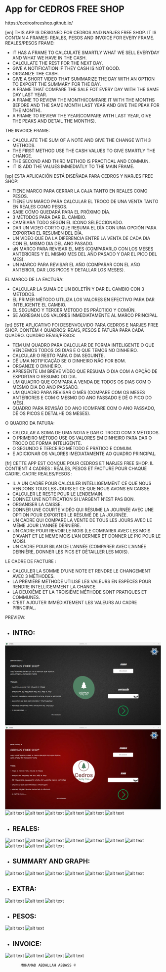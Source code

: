 # App for CEDROS FREE SHOP

https://cedrosfreeshop.github.io/

[en]
THIS APP IS DESIGNED FOR CEDROS AND NARJES FREE SHOP.
IT IS CONTAIN 4 FRAMES: REALES, PESOS AND INVOICE FOR EVERY FRAME.
REALES/PESOS FRAME:
  - IT HAS A FRAME TO CALCULATE SMARTLY WHAT WE SELL EVERYDAY AND WHAT WE HAVE IN THE CASH.
  - CALCULATE THE REST FOR THE NEXT DAY.
  - GIVE A NOTIFICATION IF THEY CASH IS NOT GOOD.
  - ORGANIZE THE CASH.
  - GIVE A SHORT VIDEO THAT SUMMARIZE THE DAY WITH AN OPTION TO EXPORT THE SUMMARY FOR THE DAY.
  - A FRAME THAT COMPARE THE SALE FOT EVERY DAY WITH THE SAME DAY LAST YEAR.
  - A FRAME TO REVIEW THE MONTH(COMPARE IT WITH THE MONTHS BEFORE AND THE SAME MONTH LAST YEAR AND GIVE THE PEAK FOR THE MONTH).
  - A FRAME TO REVIEW THE YEAR(COMPARE WITH LAST YEAR, GIVE THE PEAKS AND DETAIL THE MONTHS).

THE INVOICE FRAME:
  - CALCULATE THE SUM OF A NOTE AND GIVE THE CHANGE WITH 3 METHODS.
  - THE FIRST METHOD USE THE CASH VALUES TO GIVE SMARTLY THE CHANGE.
  - THE SECOND AND THIRD METHOD IS PRACTICAL AND COMMUN.
  - IT IS ADD THE VALUES IMMEDIATLY TO THE MAIN FRAME.

[sp]
ESTA APLICACIÓN ESTÁ DISEÑADA PARA CEDROS Y NARJES FREE SHOP:
  - TIENE MARCO PARA CERRAR LA CAJA TANTO EN REALES COMO PESOS.
  - TIENE UN MARCO PARA CALCULAR EL TROCO DE UNA VENTA TANTO EN REALES COMO PESOS.
  - SABE CÓMO QUEDARÁ PARA EL PRÓXIMO DÍA.
  - 3 MÉTODOS PARA DAR EL CAMBIO.
  - CAMBIARÁ TODO SEGÚN EL ICONO SELECCIONADO.
  - DAR UN VIDEO CORTO QUE RESUMA EL DÍA CON UNA OPCIÓN PARA EXPORTAR EL RESUMEN DEL DÍA.
  - UN VIDEO QUE DA LA DIFERENCIA ENTRE LA VENTA DE CADA DIA CON EL MISMO DIA DEL ANO PASADO.
  - uN MARCO PARA REVISAR EL MES (COMPARARLO CON LOS MESES ANTERIORES Y EL MISMO MES DEL AÑO PASADO Y DAR EL PICO DEL MES).
  - UN MARCO PARA REVISAR EL AÑO (COMPARAR CON EL AÑO ANTERIOR, DAR LOS PICOS Y DETALLAR LOS MESES).

EL MARCO DE LA FACTURA:
   - CALCULAR LA SUMA DE UN BOLETÍN Y DAR EL CAMBIO CON 3 MÉTODOS.
   - EL PRIMER MÉTODO UTILIZA LOS VALORES EN EFECTIVO PARA DAR INTELIGENTE EL CAMBIO.
   - EL SEGUNDO Y TERCER MÉTODO ES PRÁCTICO Y COMÚN.
   - SE AGREGAN LOS VALORES INMEDIATAMENTE AL MARCO PRINCIPAL.

[pt]
ESTE APLICATIVO FOI DESENVOLVIDO PARA CEDROS E NARJES FREE SHOP.
CONTÉM 4 QUADROS: REAIS, PESOS E FATURA PARA CADA QUADRO.
QUADRO REAIS/PESOS:
   - TEM UM QUADRO PARA CALCULAR DE FORMA INTELIGENTE O QUE VENDEMOS TODOS OS DIAS E O QUE TEMOS NO DINHEIRO.
   - CALCULAR O RESTO PARA O DIA SEGUINTE.
   - DÊ UMA NOTIFICAÇÃO SE O DINHEIRO NÃO FOR BOM.
   - ORGANIZE O DINHEIRO.
   - APRESENTE UM BREVE VÍDEO QUE RESUMA O DIA COM A OPÇÃO DE EXPORTAR O RESUMO DO DIA.
   - UM QUADRO QUE COMPARA A VENDA DE TODOS OS DIAS COM O MESMO DIA DO ANO PASSADO.
   - UM QUADRO PARA REVISAR O MÊS (COMPARE COM OS MESES ANTERIORES E COM O MESMO DO ANO PASSADO E DÊ O PICO DO MÊS).
   - QUADRO PARA REVISÃO DO ANO (COMPARE COM O ANO PASSADO, DÊ OS PICOS E DETALHE OS MESES).

O QUADRO DA FATURA:
   - CALCULAR A SOMA DE UMA NOTA E DAR O TROCO COM 3 MÉTODOS.
   - O PRIMEIRO MÉTODO USE OS VALORES EM DINHEIRO PARA DAR O TROCO DE FORMA INTELIGENTE.
   - O SEGUNDO E TERCEIRO MÉTODO É PRÁTICO E COMUM.
   - É ADICIONAR OS VALORES IMEDIATAMENTE AO QUADRO PRINCIPAL.

[fr]
CETTE APP EST CONÇUE POUR CEDROS ET NARJES FREE SHOP.
IL CONTIENT 4 CADRES : REALES, PESOS ET FACTURE POUR CHAQUE CADRE.
CADRE REALES/PESOS :
   - IL A UN CADRE POUR CALCULER INTELLIGEMMENT CE QUE NOUS VENDONS TOUS LES JOURS ET CE QUE NOUS AVONS EN CAISSE.
   - CALCULER LE RESTE POUR LE LENDEMAIN.
   - DONNEZ UNE NOTIFICATION SI L'ARGENT N'EST PAS BON.
   - ORGANISER LA CAISSE.
   - DONNER UNE COURTE VIDÉO QUI RÉSUME LA JOURNÉE AVEC UNE OPTION POUR EXPORTER LE RÉSUMÉ DE LA JOURNÉE.
   - UN CADRE QUI COMPARE LA VENTE DE TOUS LES JOURS AVEC LE MÊME JOUR L'ANNÉE DERNIÈRE.
   - UN CADRE POUR REVOIR LE MOIS (LE COMPARER AVEC LES MOIS D'AVANT ET LE MEME MOIS L'AN DERNIER ET DONNER LE PIC POUR LE MOIS).
   - UN CADRE POUR BILAN DE L'ANNÉE (COMPARER AVEC L'ANNÉE DERNIÈRE, DONNER LES PICS ET DÉTAILLER LES MOIS).

LE CADRE DE FACTURE :
   - CALCULER LA SOMME D'UNE NOTE ET RENDRE LE CHANGEMENT AVEC 3 MÉTHODES.
   - LA PREMIÈRE MÉTHODE UTILISE LES VALEURS EN ESPÈCES POUR RENDRE INTELLIGEMMENT LA CHANGE.
   - LA DEUXIÈME ET LA TROISIÈME MÉTHODE SONT PRATIQUES ET COMMUNES.
   - C'EST AJOUTER IMMÉDIATEMENT LES VALEURS AU CADRE PRINCIPAL.

PREVIEW:
 - ## INTRO:

![alt text](https://github.com/MhmdSAbdlh/cedros/blob/main/preview/intro1.png)
![alt text](https://github.com/MhmdSAbdlh/cedros/blob/main/preview/intro2.png)
![alt text](https://github.com/MhmdSAbdlh/cedros/blob/main/preview/about.png)
![alt text](https://github.com/MhmdSAbdlh/cedros/blob/main/preview/changelog.png)
![alt text](https://github.com/MhmdSAbdlh/cedros/blob/main/preview/downgrade.png)
![alt text](https://github.com/MhmdSAbdlh/cedros/blob/main/preview/setting.png)
![alt text](https://github.com/MhmdSAbdlh/cedros/blob/main/preview/shortkey.png)
![alt text](https://github.com/MhmdSAbdlh/cedros/blob/main/preview/update.png)

 - ## REALES:

![alt text](https://github.com/MhmdSAbdlh/cedros/blob/main/preview/reales1.png)
![alt text](https://github.com/MhmdSAbdlh/cedros/blob/main/preview/reales2.png)
![alt text](https://github.com/MhmdSAbdlh/cedros/blob/main/preview/reales3.png)
![alt text](https://github.com/MhmdSAbdlh/cedros/blob/main/preview/reales4.png)
![alt text](https://github.com/MhmdSAbdlh/cedros/blob/main/preview/reales5.png)
![alt text](https://github.com/MhmdSAbdlh/cedros/blob/main/preview/reales6.png)
![alt text](https://github.com/MhmdSAbdlh/cedros/blob/main/preview/reales7.png)
![alt text](https://github.com/MhmdSAbdlh/cedros/blob/main/preview/reales8.png)
![alt text](https://github.com/MhmdSAbdlh/cedros/blob/main/preview/reales9.png)
![alt text](https://github.com/MhmdSAbdlh/cedros/blob/main/preview/reales10.png)

 - ## SUMMARY AND GRAPH:

![alt text](https://github.com/MhmdSAbdlh/cedros/blob/main/preview/summarytoday.png)
![alt text](https://github.com/MhmdSAbdlh/cedros/blob/main/preview/summarymonth.png)
![alt text](https://github.com/MhmdSAbdlh/cedros/blob/main/preview/summaryyear.png)
![alt text](https://github.com/MhmdSAbdlh/cedros/blob/main/preview/summaryeffect.png)
![alt text](https://github.com/MhmdSAbdlh/cedros/blob/main/preview/graphmonth.png)
![alt text](https://github.com/MhmdSAbdlh/cedros/blob/main/preview/graphyear.png)
![alt text](https://github.com/MhmdSAbdlh/cedros/blob/main/preview/graphallyear.png)

 - ## EXTRA:

![alt text](https://github.com/MhmdSAbdlh/cedros/blob/main/preview/calculator.png)
![alt text](https://github.com/MhmdSAbdlh/cedros/blob/main/preview/bills.png)
![alt text](https://github.com/MhmdSAbdlh/cedros/blob/main/preview/holiday.png)

 - ## PESOS:

![alt text](https://github.com/MhmdSAbdlh/cedros/blob/main/preview/pesos1.png)
![alt text](https://github.com/MhmdSAbdlh/cedros/blob/main/preview/pesos2.png)

 - ## INVOICE:

![alt text](https://github.com/MhmdSAbdlh/cedros/blob/main/preview/invoicer.png)
![alt text](https://github.com/MhmdSAbdlh/cedros/blob/main/preview/invoicep.png)
![alt text](https://github.com/MhmdSAbdlh/cedros/blob/main/preview/invoice1.png)
![alt text](https://github.com/MhmdSAbdlh/cedros/blob/main/preview/invoice2.png)
           

           MOHAMAD ABDALLAH ABBASS ©
